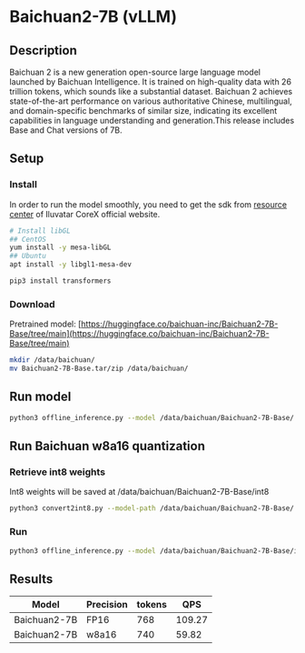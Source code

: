 # Baichuan2-7B (vLLM)

## Description

Baichuan 2 is a new generation open-source large language model launched by Baichuan Intelligence. It is trained on
high-quality data with 26 trillion tokens, which sounds like a substantial dataset. Baichuan 2 achieves state-of-the-art
performance on various authoritative Chinese, multilingual, and domain-specific benchmarks of similar size, indicating
its excellent capabilities in language understanding and generation.This release includes Base and Chat versions of 7B.

## Setup

### Install

In order to run the model smoothly, you need to get the sdk from [resource
center](https://support.iluvatar.com/#/ProductLine?id=2) of Iluvatar CoreX official website.

```bash
# Install libGL
## CentOS
yum install -y mesa-libGL
## Ubuntu
apt install -y libgl1-mesa-dev

pip3 install transformers
```

### Download

Pretrained model:
[https://huggingface.co/baichuan-inc/Baichuan2-7B-Base/tree/main](https://huggingface.co/baichuan-inc/Baichuan2-7B-Base/tree/main)

```bash
mkdir /data/baichuan/
mv Baichuan2-7B-Base.tar/zip /data/baichuan/
```

## Run model

```bash
python3 offline_inference.py --model /data/baichuan/Baichuan2-7B-Base/ --max-tokens 256 --trust-remote-code --chat_template template_baichuan.jinja --temperature 0.0
```

## Run Baichuan w8a16 quantization

### Retrieve int8 weights

Int8 weights will be saved at /data/baichuan/Baichuan2-7B-Base/int8

```bash
python3 convert2int8.py --model-path /data/baichuan/Baichuan2-7B-Base/
```

### Run

```bash
python3 offline_inference.py --model /data/baichuan/Baichuan2-7B-Base/int8/ --chat_template template_baichuan.jinja --quantization w8a16 --max-num-seqs 1 --max-model-len 256 --trust-remote-code --temperature 0.0 --max-tokens 256
```

## Results

| Model        | Precision | tokens | QPS    |
|--------------|-----------|--------|--------|
| Baichuan2-7B | FP16      | 768    | 109.27 |
| Baichuan2-7B | w8a16     | 740    | 59.82  |
